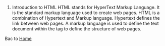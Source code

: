 1. Introduction to HTML
   HTML stands for HyperText Markup Language. It is the standard markup language used to create web pages. HTML is a combination of Hypertext and Markup language. Hypertext defines the link between web pages. A markup language is used to define the text document within the tag to define the structure of web pages.

Bac to [Home](https://github.com/intikhab-h-bhat/learn-html-css-javascript?tab=readme-ov-file#HTML)
